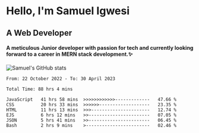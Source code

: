 # Hello, I'm Samuel Igwesi
## A Web Developer

#### A meticulous Junior developer with passion for tech and currently looking forward to a career in MERN stack development.:sparkles:


![Samuel's GitHub stats](https://github-readme-stats.vercel.app/api?username=SamuelIgwesi&show_icons=true&theme=radical)

<!--START_SECTION:waka-->

```text
From: 22 October 2022 - To: 30 April 2023

Total Time: 88 hrs 4 mins

JavaScript   41 hrs 58 mins  >>>>>>>>>>>>-------------   47.66 %
CSS          20 hrs 33 mins  >>>>>>-------------------   23.35 %
HTML         11 hrs 13 mins  >>>----------------------   12.74 %
EJS          6 hrs 12 mins   >>-----------------------   07.05 %
JSON         5 hrs 41 mins   >>-----------------------   06.45 %
Bash         2 hrs 9 mins    >------------------------   02.46 %
```

<!--END_SECTION:waka-->
